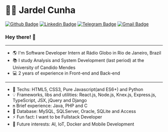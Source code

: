 # :man_technologist: Jardel Cunha

[![Github Badge](https://img.shields.io/badge/-Github-000?style=flat-square&logo=Github&logoColor=white&link=https://github.com/JardelDeveloper/)](https://github.com/JardelDeveloper/)
[![Linkedin Badge](https://img.shields.io/badge/-LinkedIn-blue?style=flat-square&logo=Linkedin&logoColor=white&link=https://www.linkedin.com/in/jardelcunhadeveloper/)](https://www.linkedin.com/in/jardelcunhadeveloper/)
[![Telegram Badge](https://img.shields.io/badge/-Telegram-1ca0f1?style=flat-square&labelColor=1ca0f1&logo=telegram&logoColor=white&link=https://t.me/jardelcunhadeveloper)](https://t.me/jardelcunhadeveloper)
[![Gmail Badge](https://img.shields.io/badge/-Gmail-c14438?style=flat-square&logo=Gmail&logoColor=white&link=mailto:developerprojectfullstack@gmail.com)](mailto:developerprojectfullstack@gmail.com)

### Hey there! 👋

<hr/>

- 🌎 I'm Software Developer Intern at Rádio Globo in Rio de Janeiro, Brazil
- 📚 I study Analysis and System Development (last period) at the University of Candido Mendes
- 💻 2 years of experience in Front-end and Back-end

<hr/>

- 💙 Techs: HTML5, CSS3, Pure Javascript(and ES6+) and Python 
- 💡 Frameworks, libs and utilities: React.js, Node.js, Knex.js, Express.js, TypeScript, JSX, jQuery and Django
- 🔛 Brief experience: Java, PHP and C
- 🔐 Database: MySQL, SQLServer, Oracle, SQLite and Access
- ⚡ Fun fact: I want to be Fullstack Developer
- 🚀 Future interests: AI, IoT, Docker and Mobile Development

<!--
**JardelDeveloper/JardelDeveloper** is a ✨ _special_ ✨ repository because its `README.md` (this file) appears on your GitHub profile.

Here are some ideas to get you started:

- 🔭 I’m currently working on ...
- 🌱 I’m currently learning ...
- 👯 I’m looking to collaborate on ...
- 🤔 I’m looking for help with ...
- 💬 Ask me about ...
- 📫 How to reach me: ...
- 😄 Pronouns: ...
- ⚡ Fun fact: ...
-->
